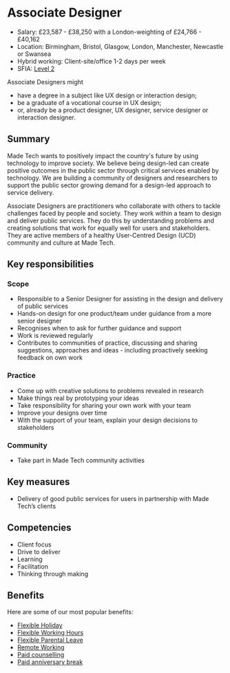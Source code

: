 # Associate Designer


- Salary: £23,587 - £38,250 with a London-weighting of £24,766 - £40,162
- Location: Birmingham, Bristol, Glasgow, London, Manchester, Newcastle or Swansea
- Hybrid working: Client-site/office 1-2 days per week
- SFIA: [Level 2](https://sfia-online.org/en/sfia-8/responsibilities/level-2)

Associate Designers might 

* have a degree in a subject like UX design or interaction design;
* be a graduate of a vocational course in UX design;
* or, already be a product designer, UX designer, service designer or interaction designer. 

## Summary

Made Tech wants to positively impact the country's future by using technology to improve society. We believe being design-led can create positive outcomes in the public sector through critical services enabled by technology. We are building a community of designers and researchers to support the public sector growing demand for a design-led approach to service delivery.

Associate Designers are practitioners who collaborate with others to tackle challenges faced by people and society. They work within a team to design and deliver public services. They do this by understanding problems and creating solutions that work for equally well for users and stakeholders. They are active members of a healthy User-Centred Design (UCD) community and culture at Made Tech.

## Key responsibilities 

### Scope

- Responsible to a Senior Designer for assisting in the design and delivery of public services
- Hands-on design for one product/team under guidance from a more senior designer
- Recognises when to ask for further guidance and support
- Work is reviewed regularly
- Contributes to communities of practice, discussing and sharing suggestions, approaches and ideas - including proactively seeking feedback on own work

### Practice

- Come up with creative solutions to problems revealed in research
- Make things real by prototyping your ideas
- Take responsibility for sharing your own work with your team
- Improve your designs over time
- With the support of your team, explain your design decisions to stakeholders

### Community

- Take part in Made Tech community activities

## Key measures

- Delivery of good public services for users in partnership with Made Tech’s clients

## Competencies 

- Client focus
- Drive to deliver
- Learning
- Facilitation
- Thinking through making

## Benefits

Here are some of our most popular benefits:

- [Flexible Holiday](../benefits/flexible_holiday.md)
- [Flexible Working Hours](../benefits/working_hours.md)
- [Flexible Parental Leave](../guides/welfare/parental_leave.md)
- [Remote Working](../benefits/remote_working.md)
- [Paid counselling](../guides/welfare/paid_counselling.md)
- [Paid anniversary break](../benefits/paid_anniversary_break.md)

